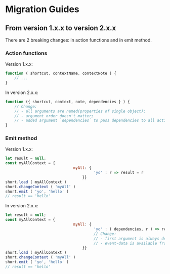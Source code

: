 # Migration Guides

## From version 1.x.x to version 2.x.x
There are 2 breaking changes: in action functions and in emit method.
### Action functions
Version 1.x.x:
```js
function ( shortcut, contextName, contextNote ) {
    // ...
}
```
In version 2.x.x:
```js
function ({ shortcut, context, note, dependencies } ) {
    // Change:
    // - all arguments are named(properties of single object);
    // - argument order doesn't matter;
    // - added argument `dependencies` to pass dependencies to all action function;
}
```

### Emit method

Version 1.x.x:
```js
let result = null;
const myAllContext = { 
                              myAll: {
                                       'yo' : r => result = r
                                  }}
short.load ( myAllContext )
short.changeContext ( 'myAll' )
short.emit ( 'yo', 'hello' )
// result == 'hello'
```

In version 2.x.x:
```js
let result = null;
const myAllContext = { 
                              myAll: {
                                       'yo' : ( dependencies, r ) => result = r
                                       // Change:
                                       // - first argument is always dependencies object;
                                       // - event-data is available from position 2 of arguments list;
                                  }}
short.load ( myAllContext )
short.changeContext ( 'myAll' )
short.emit ( 'yo', 'hello' ) 
// result == 'hello'
```